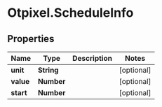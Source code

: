 # Otpixel.ScheduleInfo

## Properties
Name | Type | Description | Notes
------------ | ------------- | ------------- | -------------
**unit** | **String** |  | [optional] 
**value** | **Number** |  | [optional] 
**start** | **Number** |  | [optional] 


